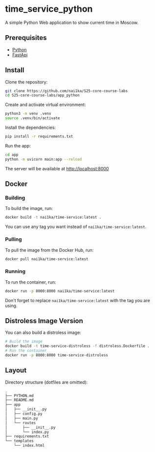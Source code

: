 # time_service_python

A simple Python Web application to show current time in Moscow.

## Prerequisites

- [Python](https://www.python.org/downloads/)
- [FastApi](https://fastapi.tiangolo.com/)

## Install

Clone the repository:

```sh
git clone https://github.com/nai1ka/S25-core-course-labs
cd S25-core-course-labs/app_python
```

Create and activate virtual environment:

```sh
python3 -m venv .venv
source .venv/bin/activate
```

Install the dependencies:

```sh
pip install -r requirements.txt
```

Run the app:

```sh
cd app
python -m uvicorn main:app --reload
```

The server will be available at [http://localhost:8000](http://localhost:8000)

## Docker

### Building

To build the image, run:

```sh
docker build -t nai1ka/time-service:latest .
```

You can use any tag you want instead of `nai1ka/time-service:latest`.

### Pulling

To pull the image from the Docker Hub, run:

```sh
docker pull nai1ka/time-service:latest
```

### Running

To run the container, run:

```sh
docker run -p 8000:8000 nai1ka/time-service:latest
```

Don't forget to replace `nai1ka/time-service:latest` with the tag you are using.

## Distroless Image Version

You can also build a distroless image:

```sh
# Build the image
docker build -t time-service-distroless -f distroless.Dockerfile .
# Run the container
docker run -p 8000:8000 time-service-distroless
```

## Layout

Directory structure (dotfiles are omitted):

```sh
.
├── PYTHON.md
├── README.md
├── app
│   ├── __init__.py
│   ├── config.py
│   ├── main.py
│   └── routes
│       ├── __init__.py
│       └── index.py
├── requirements.txt
└── templates
    └── index.html
```
